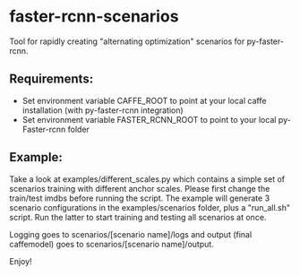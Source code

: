 # faster-rcnn-scenarios
Tool for rapidly creating "alternating optimization" scenarios for py-faster-rcnn.

Requirements:
-
- Set environment variable CAFFE_ROOT to point at your local caffe installation (with py-faster-rcnn integration)
- Set environment variable FASTER_RCNN_ROOT to point to your local py-Faster-rcnn folder

Example:
-
Take a look at examples/different_scales.py which contains a simple set of scenarios training with different anchor scales. Please first change the train/test imdbs before running the script. The example will generate 3 scenario configurations in the examples/scenarios folder, plus a "run_all.sh" script. Run the latter to start training and testing all scenarios at once.

Logging goes to scenarios/[scenario name]/logs and output (final caffemodel) goes to scenarios/[scenario name]/output.

Enjoy!


